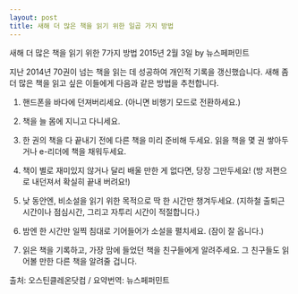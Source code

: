 ```yaml
---
layout: post
title: 새해 더 많은 책을 읽기 위한 일곱 가지 방법
---
```

새해 더 많은 책을 읽기 위한 7가지 방법
2015년 2월 3일 by 뉴스페퍼민트


지난 2014년 70권이 넘는 책을 읽는 데 성공하여 개인적 기록을 갱신했습니다. 새해 좀더 많은 책을 읽고 싶은 이들에게 다음과 같은 방법을 추천합니다.



1. 핸드폰을 바다에 던져버리세요. (아니면 비행기 모드로 전환하세요.)

2. 책을 늘 몸에 지니고 다니세요.

3. 한 권의 책을 다 끝내기 전에 다른 책을 미리 준비해 두세요. 읽을 책을 몇 권 쌓아두거나 e-리더에 책을 채워두세요.

4. 책이 별로 재미있지 않거나 달리 배울 만한 게 없다면, 당장 그만두세요! (방 저편으로 내던져서 확실히 끝내 버려요!)

5. 낮 동안엔, 비소설을 읽기 위한 목적으로 딱 한 시간만 챙겨두세요. (지하철 출퇴근 시간이나 점심시간, 그리고 자투리 시간이 적절합니다.)

6. 밤엔 한 시간만 일찍 침대로 기어들어가 소설을 펼치세요. (잠이 잘 옵니다.)

7. 읽은 책을 기록하고, 가장 맘에 들었던 책을 친구들에게 알려주세요. 그 친구들도 읽어볼 만한 다른 책을 알려줄 겁니다.

출처: 오스틴클레온닷컴 / 요약번역: 뉴스페퍼민트
